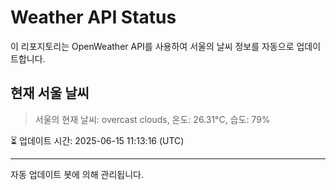 
# Weather API Status

이 리포지토리는 OpenWeather API를 사용하여 서울의 날씨 정보를 자동으로 업데이트합니다.

## 현재 서울 날씨
> 서울의 현재 날씨: overcast clouds, 온도: 26.31°C, 습도: 79%

⏳ 업데이트 시간: 2025-06-15 11:13:16 (UTC)

---
자동 업데이트 봇에 의해 관리됩니다.
